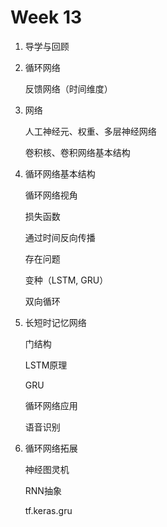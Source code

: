# Week 13

1. 导学与回顾

2. 循环网络

   反馈网络（时间维度）

3. 网络

   人工神经元、权重、多层神经网络

   卷积核、卷积网络基本结构

4. 循环网络基本结构

   循环网络视角

   损失函数

   通过时间反向传播

   存在问题

   变种（LSTM, GRU）

   双向循环

5. 长短时记忆网络

   门结构

   LSTM原理

   GRU

   循环网络应用

   语音识别

6. 循环网络拓展

   神经图灵机

   RNN抽象

   tf.keras.gru

   

   

   